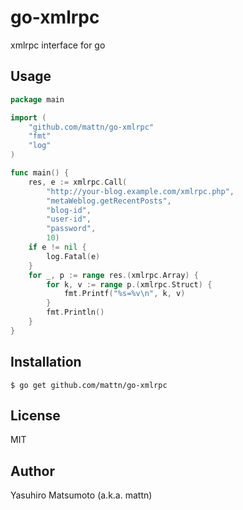 # go-xmlrpc

xmlrpc interface for go

## Usage

```go
package main

import (
	"github.com/mattn/go-xmlrpc"
	"fmt"
	"log"
)

func main() {
	res, e := xmlrpc.Call(
		"http://your-blog.example.com/xmlrpc.php",
		"metaWeblog.getRecentPosts",
		"blog-id",
		"user-id",
		"password",
		10)
	if e != nil {
		log.Fatal(e)
	}
	for _, p := range res.(xmlrpc.Array) {
		for k, v := range p.(xmlrpc.Struct) {
			fmt.Printf("%s=%v\n", k, v)
		}
		fmt.Println()
	}
}
```

## Installation

```
$ go get github.com/mattn/go-xmlrpc
```

## License

MIT

## Author

Yasuhiro Matsumoto (a.k.a. mattn)
